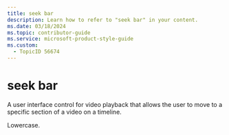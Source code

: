 ```yaml
---
title: seek bar
description: Learn how to refer to "seek bar" in your content.
ms.date: 03/18/2024
ms.topic: contributor-guide
ms.service: microsoft-product-style-guide
ms.custom:
  - TopicID 56674
---
```



# seek bar

A user interface control for video playback that allows the user to move to a specific section of a video on a timeline.  

Lowercase.

